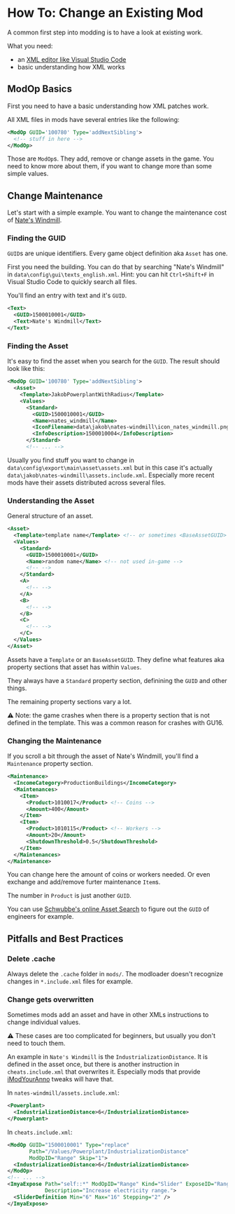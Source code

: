 # How To: Change an Existing Mod

A common first step into modding is to have a look at existing work.

What you need:
- an [XML editor like Visual Studio Code](./tools-you-need.md#1-xml-editor)
- basic understanding how XML works

## ModOp Basics

First you need to have a basic understanding how XML patches work.

All XML files in mods have several entries like the following:

```xml
<ModOp GUID='100780' Type='addNextSibling'>
  <!-- stuff in here -->
</ModOp>
```

Those are `ModOp`s. They add, remove or change assets in the game.
You need to know more about them, if you want to change more than some simple values.

## Change Maintenance

Let's start with a simple example.
You want to change the maintenance cost of [Nate's Windmill](https://github.com/jakobharder/anno-1800-jakobs-mods/releases).

### Finding the GUID

`GUID`s are unique identifiers.
Every game object definition aka `Asset` has one.

First you need the building.
You can do that by searching "Nate's Windmill" in `data\config\gui\texts_english.xml`.
Hint: you can hit `Ctrl+Shift+F` in Visual Studio Code to quickly search all files.

You'll find an entry with text and it's `GUID`.

```xml
<Text>
  <GUID>1500010001</GUID>
  <Text>Nate's Windmill</Text>
</Text>
```

### Finding the Asset

It's easy to find the asset when you search for the `GUID`.
The result should look like this:

```xml
<ModOp GUID='100780' Type='addNextSibling'>
  <Asset>
    <Template>JakobPowerplantWithRadius</Template>
    <Values>
      <Standard>
        <GUID>1500010001</GUID>
        <Name>nates_windmill</Name>
        <IconFilename>data\jakob\nates-windmill\icon_nates_windmill.png</IconFilename>
        <InfoDescription>1500010004</InfoDescription>
      </Standard>
      <!-- ... -->
```

Usually you find stuff you want to change in `data\config\export\main\asset\assets.xml` but in this case it's actually `data\jakob\nates-windmill\assets.include.xml`.
Especially more recent mods have their assets distributed across several files.

### Understanding the Asset

General structure of an asset.

```xml
<Asset>
  <Template>template name</Template> <!-- or sometimes <BaseAssetGUID> -->
  <Values>
    <Standard>
      <GUID>1500010001</GUID>
      <Name>random name</Name> <!-- not used in-game -->
      <!-- -->
    </Standard>
    <A>
      <!-- -->
    </A>
    <B>
      <!-- -->
    </B>
    <C>
      <!-- -->
    </C>
  </Values>
</Asset>
```

Assets have a `Template` or an `BaseAssetGUID`.
They define what features aka property sections that asset has within `Values`.

They always have a `Standard` property section, definining the `GUID` and other things.

The remaining property sections vary a lot.

⚠ Note: the game crashes when there is a property section that is not defined in the template. This was a common reason for crashes with GU16.

### Changing the Maintenance

If you scroll a bit through the asset of Nate's Windmill, you'll find a `Maintenance` property section.

```xml
<Maintenance>
  <IncomeCategory>ProductionBuildings</IncomeCategory>
  <Maintenances>
    <Item>
      <Product>1010017</Product> <!-- Coins -->
      <Amount>400</Amount>
    </Item>
    <Item>
      <Product>1010115</Product> <!-- Workers -->
      <Amount>20</Amount>
      <ShutdownThreshold>0.5</ShutdownThreshold>
    </Item>
  </Maintenances>
</Maintenance>
```

You can change here the amount of coins or workers needed.
Or even exchange and add/remove furter maintenance `Item`s.

The number in `Product` is just another `GUID`.

You can use [Schwubbe's online Asset Search](https://schwubbe.de/modding_blog.php#beitrag15) to figure out the `GUID` of engineers for example.

## Pitfalls and Best Practices

### Delete .cache

Always delete the `.cache` folder in `mods/`. The modloader doesn't recognize changes in `*.include.xml` files for example.

### Change gets overwritten

Sometimes mods add an asset and have in other XMLs instructions to change individual values.

⚠ These cases are too complicated for beginners, but usually you don't need to touch them.

An example in `Nate's Windmill` is the `IndustrializationDistance`.
It is defined in the asset once, but there is another instruction in `cheats.include.xml` that overwrites it.
Especially mods that provide [iModYourAnno](https://github.com/anno-mods/iModYourAnno/releases) tweaks will have that.

In `nates-windmill/assets.include.xml`:
```xml
<Powerplant>
  <IndustrializationDistance>6</IndustrializationDistance>
</Powerplant>
```

In `cheats.include.xml`:
```xml
<ModOp GUID="1500010001" Type="replace"
       Path="/Values/Powerplant/IndustrializationDistance"
       ModOpID="Range" Skip="1">
  <IndustrializationDistance>6</IndustrializationDistance>
</ModOp>
<!-- ... -->
<ImyaExpose Path="self::*" ModOpID="Range" Kind="Slider" ExposeID="Range"
            Description="Increase electricity range.">
  <SliderDefinition Min="6" Max="16" Stepping="2" />
</ImyaExpose>
```
